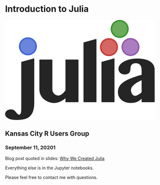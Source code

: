 # Introduction to Julia

![Julia logo](images/julia-logo.png)

## Kansas City R Users Group

### September 11, 20201

Blog post quoted in slides: [Why We Created Julia](https://julialang.org/blog/2012/02/why-we-created-julia/)

Everything else is in the Jupyter notebooks.

Please feel free to contact me with questions.
